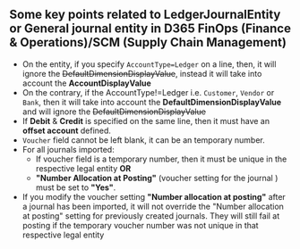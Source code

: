 ## Some key points related to LedgerJournalEntity or General journal entity in D365 FinOps (Finance & Operations)/SCM (Supply Chain Management)
- On the entity, if you specify <code>AccountType=Ledger</code> on a line, then, it will ignore the ~~DefaultDimensionDisplayValue~~, instead it will take into account the **AccountDisplayValue**
- On the contrary, if the AccountType!=Ledger i.e. <code>Customer</code>, <code>Vendor</code> or <code>Bank</code>, then it will take into account the **DefaultDimensionDisplayValue** and will ignore the ~~DefaultDimensionDisplayValue~~
- If **Debit** & **Credit** is specified on the same line, then it must have an **offset account** defined.
- <code>Voucher</code> field cannot be left blank, it can be an temporary number.
- For all journals imported:
  - If voucher field is a temporary number, then it must be unique in the respective legal entity **OR**
  - **"Number Allocation at Posting"** (voucher setting for the journal ) must be set to **"Yes"**.
- If you modify the voucher setting **"Number allocation at posting"** after a journal has been imported, it will not override the "Number allocation at posting" setting for previously created journals. They will still fail at posting if the temporary voucher number was not unique in that respective legal entity
